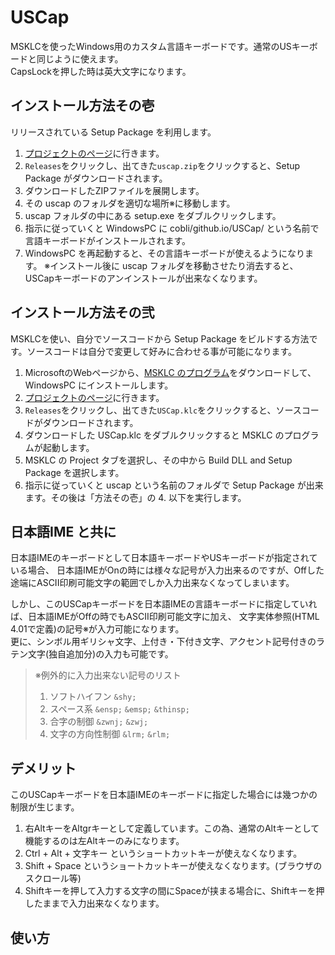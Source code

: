 # USCap
MSKLCを使ったWindows用のカスタム言語キーボードです。通常のUSキーボードと同じように使えます。  
CapsLockを押した時は英大文字になります。

## インストール方法その壱
リリースされている Setup Package を利用します。
1. [プロジェクトのページ](https://github.com/cobli/USCap/)に行きます。
2. `Releases`をクリックし、出てきた`uscap.zip`をクリックすると、Setup Package がダウンロードされます。
3. ダウンロードしたZIPファイルを展開します。
4. その uscap のフォルダを適切な場所※に移動します。
5. uscap フォルダの中にある setup.exe をダブルクリックします。
6. 指示に従っていくと WindowsPC に cobli/github.io/USCap/ という名前で言語キーボードがインストールされます。
7. WindowsPC を再起動すると、その言語キーボードが使えるようになります。
※インストール後に uscap フォルダを移動させたり消去すると、USCapキーボードのアンインストールが出来なくなります。

## インストール方法その弐
MSKLCを使い、自分でソースコードから Setup Package をビルドする方法です。ソースコードは自分で変更して好みに合わせる事が可能になります。  
1. MicrosoftのWebページから、[MSKLC のプログラム](https://www.microsoft.com/en-us/download/details.aspx?id=102134)をダウンロードして、WindowsPC にインストールします。
2. [プロジェクトのページ](https://github.com/cobli/USCap/)に行きます。
3. `Releases`をクリックし、出てきた`USCap.klc`をクリックすると、ソースコードがダウンロードされます。
4. ダウンロードした USCap.klc をダブルクリックすると MSKLC のプログラムが起動します。
5. MSKLC の Project タブを選択し、その中から Build DLL and Setup Package を選択します。
6. 指示に従っていくと uscap という名前のフォルダで Setup Package が出来ます。その後は「方法その壱」の 4. 以下を実行します。

## 日本語IME と共に
日本語IMEのキーボードとして日本語キーボードやUSキーボードが指定されている場合、
日本語IMEがOnの時には様々な記号が入力出来るのですが、Offした途端にASCII印刷可能文字の範囲でしか入力出来なくなってしまいます。

しかし、このUSCapキーボードを日本語IMEの言語キーボードに指定していれば、日本語IMEがOffの時でもASCII印刷可能文字に加え、
文字実体参照(HTML 4.01で定義)の記号※が入力可能になります。  
更に、シンボル用ギリシャ文字、上付き・下付き文字、アクセント記号付きのラテン文字(独自追加分)の入力も可能です。
> ※例外的に入力出来ない記号のリスト
> 1. ソフトハイフン `&shy;`
> 2. スペース系 `&ensp;` `&emsp;` `&thinsp;`
> 3. 合字の制御 `&zwnj;` `&zwj;`
> 4. 文字の方向性制御 `&lrm;` `&rlm;`

## デメリット
このUSCapキーボードを日本語IMEのキーボードに指定した場合には幾つかの制限が生じます。
1. 右AltキーをAltgrキーとして定義しています。この為、通常のAltキーとして機能するのは左Altキーのみになります。
2. Ctrl + Alt + 文字キー というショートカットキーが使えなくなります。
3. Shift + Space というショートカットキーが使えなくなります。(ブラウザのスクロール等)
4. Shiftキーを押して入力する文字の間にSpaceが挟まる場合に、Shiftキーを押したままで入力出来なくなります。

## 使い方







